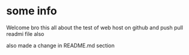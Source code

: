 # some info 
Welcome bro 
this all about the test of web host on github and push pull readmi file also 

also made a change in README.md section
